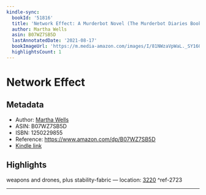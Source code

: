 ```yaml
---
kindle-sync:
  bookId: '51816'
  title: 'Network Effect: A Murderbot Novel (The Murderbot Diaries Book 5)'
  author: Martha Wells
  asin: B07WZ7SB5D
  lastAnnotatedDate: '2021-08-17'
  bookImageUrl: 'https://m.media-amazon.com/images/I/81NWzaVpWaL._SY160.jpg'
  highlightsCount: 1
---
```

# Network Effect
## Metadata
* Author: [Martha Wells](https://www.amazon.com/Martha-Wells/e/B000APZA1O/ref=dp_byline_cont_ebooks_1)
* ASIN: B07WZ7SB5D
* ISBN: 1250229855
* Reference: https://www.amazon.com/dp/B07WZ7SB5D
* [Kindle link](kindle://book?action=open&asin=B07WZ7SB5D)

## Highlights
weapons and drones, plus stability-fabric — location: [3220](kindle://book?action=open&asin=B07WZ7SB5D&location=3220) ^ref-2723

---
